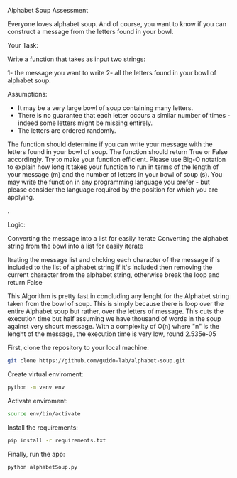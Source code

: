 Alphabet Soup Assessment

Everyone loves alphabet soup. And of course, you want to know if you can construct a message from the letters found in your bowl. 

Your Task: 

Write a function that takes as input two strings:

1- the message you want to write
2- all the letters found in your bowl of alphabet soup.

Assumptions:
- It may be a very large bowl of soup containing many letters.
- There is no guarantee that each letter occurs a similar number of times - indeed some letters might be missing entirely.
- The letters are ordered randomly.

The function should determine if you can write your message with the letters found in your bowl of soup. The function should return True or False accordingly. Try to make your function efficient.  Please use Big-O notation to explain how long it takes your function to run in terms of the length of your message (m) and the number of letters in your bowl of soup (s). You may write the function in any programming language you prefer - but please consider the language required by the position for which you are applying.
 
. 

Logic:

Converting the message into a list for easily iterate
Converting the alphabet string from the bowl into a list for easily iterate

Itrating the message list and chcking each character of the message if is included to the list of alphabet string
If it's included then removing the current character from the alphabet string, otherwise break the loop and return False

This Algorithm is pretty fast in concluding any lenght for the Alphabet string taken from the bowl of soup. This is 
simply because there is loop over the entire Alphabet soup but rather, over the letters of message. 
This cuts the execution time but half assuming we have thousand of words in the soup against very shourt message.
With a complexity of O(n) where "n" is the lenght of the message,  the execution time is very low, round 2.535e-05

First, clone the repository to your local machine:

```bash
git clone https://github.com/guido-lab/alphabet-soup.git
```

Create virtual enviroment:

```bash
python -m venv env
```

Activate enviroment:

```bash
source env/bin/activate
```

Install the requirements:

```bash
pip install -r requirements.txt
```

Finally, run the app:

```bash
python alphabetSoup.py
```

